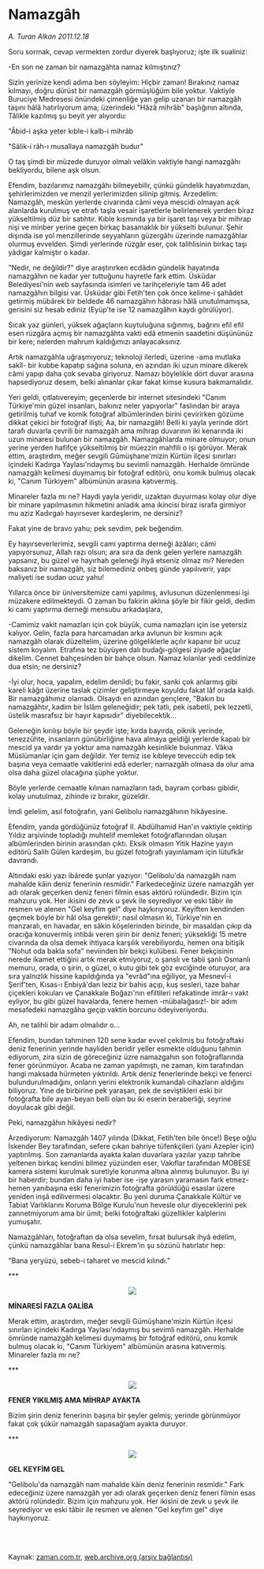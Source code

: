 # Namazgâh

*A. Turan Alkan 2011.12.18*

<td class="columnist-detail">
<p>Soru sormak, cevap vermekten zordur diyerek başlıyoruz; işte ilk sualiniz:</p>
<p>
<div id="haberMetinDiv">
<p>-En son ne zaman bir namazgâhta namaz kılmıştınız?
<p>Sizin yerinize kendi adıma ben söyleyim: Hiçbir zaman! Bırakınız namaz kılmayı, doğru dürüst bir namazgâh görmüşlüğüm bile yoktur. Vaktiyle Buruciye Medresesi önündeki çimenliğe yan gelip uzanan bir namazgâh taşını hâlâ hatırlıyorum ama; üzerindeki "Hâzâ mihrâb" başlığının altında, Tâlikle kazılmış şu beyit yer alıyordu:
<p>"Âbid-i aşka yeter kıble-i kalb-i mihrâb
<p>"Sâlik-i râh-ı musallaya namazgâh budur"
<p>O taş şimdi bir müzede duruyor olmalı velâkin vaktiyle hangi namazgâhı bekliyordu, bilene aşk olsun.
<p>Efendim, bazılarımız namazgâhı bilmeyebilir, çünkü gündelik hayatımızdan, şehirlerimizden ve menzil yerlerimizden silinip gitmiş. Arzedelim: Namazgâh, meskûn yerlerde civarında câmi veya mescidi olmayan açık alanlarda kurulmuş ve etrafı taşla vesair işaretlerle belirlenerek yerden biraz yükseltilmiş düz bir satıhtır. Kıble kısmında ya bir işaret taşı veya bir mihrap nişi ve minber yerine geçen birkaç basamaklık bir yükselti bulunur. Şehir dışında ise yol menzillerinde seyyahların güzergâhı üzerinde namazgâhlar olurmuş evvelden. Şimdi yerlerinde rüzgâr eser, çok talihlisinin birkaç taşı yâdigar kalmıştır o kadar.
<p>"Nedir, ne değildir?" diye araştırırken ecdâdın gündelik hayatında namazgâhın ne kadar yer tuttuğunu hayretle fark ettim. Üsküdar Belediyesi'nin web sayfasında isimleri ve tarihçeleriyle tam 46 adet namazgâhın bilgisi var. Üsküdar gibi Fetih'ten çok önce kelime-i şahâdet getirmiş mübârek bir beldede 46 namazgâhın hâtırası hâlâ unutulmamışsa, gerisini siz hesab ediniz (Eyüp'te ise 12 namazgâhın kaydı görülüyor).
<p>Sıcak yaz günleri, yüksek ağaçların kuytuluğuna sığınmış, bağrını efil efil esen rüzgâra açmış bir namazgâhta vakti edâ etmenin saadetini düşününüz bir kere; nelerden mahrum kaldığımızı anlayacaksınız.
<p>Artık namazgâhla uğraşmıyoruz; teknoloji ilerledi, üzerine -ama mutlaka sakîl- bir kubbe kapatıp sağına soluna, en azından iki uzun minare dikerek câmi yapıp daha çok sevaba giriyoruz. Namazı böylelikle dört duvar arasına hapsediyoruz desem, belki alınanlar çıkar fakat kimse kusura bakmamalıdır.
<p>Yeri geldi, çıtlatıvereyim; geçenlerde bir internet sitesindeki "Canım Türkiye'min güzel insanları, bakınız neler yapıyorlar" faslından bir araya getirilmiş tuhaf ve komik fotoğraf albümlerinden birini çevirirken gözüme dikkat çekici bir fotoğraf ilişti; Aa, bir namazgâh! Belli ki yayla yerinde dört tarafı duvarla çevrili bir namazgâh ama mihrap duvarının iki kenarında iki uzun minaresi bulunan bir namazgâh. Namazgâhlarda minare olmuyor; onun yerine yerden hafifçe yükseltilmiş bir müezzin mahfili o işi görüyor. Merak ettim, araştırdım, meğer sevgili Gümüşhane'mizin Kürtün ilçesi sınırları içindeki Kadırga Yaylası'ndaymış bu sevimli namazgâh. Herhalde ömründe namazgâh kelimesi duymamış bir fotoğraf editörü, onu komik bulmuş olacak ki, "Canım Türkiyem" albümünün arasına katıvermiş.
<p>Minareler fazla mı ne? Haydi yayla yeridir, uzaktan duyurması kolay olur diye bir minare yapılmasının hikmetini anladık ama ikincisi biraz israfa girmiyor mu aziz Kadırgalı hayırsever kardeşlerim, ne dersiniz?
<p>Fakat yine de bravo yahu; pek sevdim, pek beğendim.
<p>Ey hayırseverlerimiz, sevgili cami yaptırma derneği âzâları; câmi yapıyorsunuz, Allah razı olsun; ara sıra da denk gelen yerlere namazgâh yapsanız, bu güzel ve hayırhah geleneği ihyâ etseniz olmaz mı? Nereden baksanız bir namazgâh, siz bilemediniz onbeş günde yapılıverir, yapı maliyeti ise sudan ucuz yahu!
<p>Yıllarca önce bir üniversitemize cami yapılmış, avlusunun düzenlenmesi işi müzakere edilmekteydi. O zaman bu fakirin aklına şöyle bir fikir geldi, dedim ki cami yaptırma derneği mensubu arkadaşlara,
<p>-Camimiz vakit namazları için çok büyük, cuma namazları için ise yetersiz kalıyor. Gelin, fazla para harcamadan arka avlunun bir kısmını açık namazgâh olarak düzeltelim, üzerine gölgeliklerle açılır kapanır bir ucuz sistem koyalım. Etrafına tez büyüyen dalı budağı-gölgesi ziyade ağaçlar dikelim. Cennet bahçesinden bir bahçe olsun. Namaz kılanlar yedi ceddinize dua etsin; ne dersiniz?
<p>-İyi olur, hoca, yapalım, edelim denildi; bu fakir, sanki çok anlarmış gibi kareli kâğıt üzerine taslak çizimler geliştirmeye koyuldu fakat lâf orada kaldı. Bir namazgâhımız olamadı. Olsaydı en azından gençlere, "Bakın bu namazgâhtır, kadim bir İslâm geleneğidir; pek tatlı, pek isabetli, pek lezzetli, üstelik masrafsız bir hayır kapısıdır" diyebilecektik...
<p>Geleneğin kırılışı böyle bir şeydir işte; kırda bayırda, piknik yerinde, tenezzühte, insanların günübirliğine hava almaya geldiği yerlerde kapalı bir mescid ya vardır ya yoktur ama namazgâh kesinlikle bulunmaz. Vâkıa Müslümanlar için gam değildir. Yer temiz ise kıbleye teveccüh edip tek başına veya cemaatle vakitlerini edâ ederler; namazgâh olmasa da olur ama olsa daha güzel olacağına şüphe yoktur.
<p>Böyle yerlerde cemaatle kılınan namazların tadı, bayram çorbası gibidir, kolay unutulmaz, zihinde iz bırakır, güzeldir.
<p>İmdi gelelim, asıl fotoğrafın, yani Gelibolu namazgâhının hikâyesine.
<p>Efendim, yanda gördüğünüz fotoğraf II. Abdülhamid Han'ın vaktiyle çektirip Yıldız arşivinde topladığı muhtelif memleket fotoğraflarından oluşan albümlerinden birinin arasından çıktı. Eksik olmasın Yitik Hazine yayın editörü Salih Gülen kardeşim, bu güzel fotoğrafı yayınlamam için lütufkâr davrandı.
<p>Altındaki eski yazı ibârede şunlar yazıyor: "Gelibolu'da namazgâh nam mahalde kâin deniz fenerinin resmidir." Farkedeceğiniz üzere namazgâh yer adı olarak geçerken deniz feneri filmin esas aktörü rolündedir. Bizim için mahzuru yok. Her ikisini de zevk u şevk ile seyrediyor ve eski tâbir ile resmen ve alenen "Gel keyfim gel" diye haykırıyoruz. Keyiften kendinden geçmek böyle bir hâl olsa gerektir; nasıl olmasın ki, Türkiye'nin en manzaralı, en havadar, en sâkin köşelerinden birinde, bir masaldan çıkıp da oracığa konuvermiş intibâı veren şirin bir deniz feneri; yüksekliği 15 metre civarında da olsa demek ihtiyaca karşılık verebiliyordu, hemen ona bitişik "Nohut oda bakla sofa" neviinden bir bekçi kulübesi. Fener bekçisinin nerede ikamet ettiğini artık merak etmiyoruz, o şanslı ve tabii şanlı Osmanlı memuru, orada, o şirin, o güzel, o kutu gibi tek göz evciğinde oturuyor, ara sıra yalnızlık hissine kapıldığında ya "evrâd"ına eğiliyor, ya Mesnevî-i Şerif'ten, Kısas-ı Enbiyâ'dan leziz bir bahis açıp, kuş sesleri, taze bahar çiçekleri kokuları ve Çanakkale Boğazı'nın efiltileri refakatinde imrâr-ı vakt eyliyor, bu gibi güzel havalarda, fenere hemen -mübalağasız!- bir adım mesafedeki namazgâha geçip vaktin borcunu ödeyiveriyordu.
<p>Ah, ne talihli bir adam olmalıdır o...
<p>Efendim, bundan tahminen 120 sene kadar evvel çekilmiş bu fotoğraftaki deniz fenerinin yerinde hayliden beridir yeller esmekte olduğunu tahmin ediyorum, zira sizin de göreceğiniz üzre namazgahın son fotoğraflarında fener görünmüyor. Acaba ne zaman yapılmıştı, ne zaman, kim tarafından hangi maksada hürmeten yıktırıldı. Artık deniz fenerlerinde bekçi ve fenerci bulundurulmadığını, onların yerini elektronik kumandalı cihazların aldığını biliyoruz. Yine de birbirine pek yaraşan, pek de seviştikleri eski bir fotoğrafta bile ayan-beyan belli olan bu iki eserin beraberliği, seyrine doyulacak gibi değil.
<p>Peki, namazgâhın hikâyesi nedir?
<p>Arzediyorum: Namazgâh 1407 yılında (Dikkat, Fetih'ten bile önce!) Beşe oğlu İskender Bey tarafından, sefere çıkan bahriye tüfenkçileri (yani Azepler için) yaptırılmış. Son zamanlarda ayakta kalan duvarlara yazılar yazıp tahribe yeltenen birkaç kendini bilmez yüzünden eser, Vakıflar tarafından MOBESE kamera sistemi kurulmak suretiyle korunma altına alınmış bulunuyor. Bu iyi bir haberdir; bundan daha iyi haber ise -işe yarasın yaramasın fark etmez- hemen yanıbaşına eski fenerimizin fotoğrafta görüldüğü esaslar üzere yeniden inşâ edilivermesi olacaktır. Bu yeni duruma Çanakkale Kültür ve Tabiat Varlıklarını Koruma Bölge Kurulu'nun hevesle olur diyeceklerini pek zannetmiyorum ama bir ümit; belki fotoğraftaki güzellikler kalplerini yumuşatır.
<p>Namazgâhları, fotoğraftan da olsa sevelim, fırsat bulursak ihyâ edelim, çünkü namazgâhlar bana Resul-i Ekrem'in şu sözünü hatırlatır hep:
<p>"Bana yeryüzü, sebeb-i taharet ve mescid kılındı." 
<p>***
<p><p align="center"><img src="http://web.archive.org/web/20120110091411im_/http://medya.zaman.com.tr/2011/12/18/alkan01.jpg"/>
<p><b>MİNARESİ FAZLA GALİBA</b>
<p>Merak ettim, araştırdım, meğer sevgili Gümüşhane'mizin Kürtün ilçesi sınırları içindeki Kadırga Yaylası'ndaymış bu sevimli namazgâh. Herhalde ömründe namazgâh kelimesi duymamış bir fotoğraf editörü, onu komik bulmuş olacak ki, "Canım Türkiyem" albümünün arasına katıvermiş. Minareler fazla mı ne?
<p>***
<p><p align="center"><img src="http://web.archive.org/web/20120110091411im_/http://medya.zaman.com.tr/2011/12/18/alkan02.jpg"/>
<p><b>FENER YIKILMIŞ AMA MİHRAP AYAKTA</b>
<p>Bizim şirin deniz fenerinin başına bir şeyler gelmiş; yerinde görünmüyor fakat çok şükür namazgâh sapasağlam ayakta duruyor.
<p>***
<p><p align="center"><img src="http://web.archive.org/web/20120110091411im_/http://medya.zaman.com.tr/2011/12/18/alkan03.jpg"/>
<p><b>GEL KEYFİM GEL</b>
<p> "Gelibolu'da namazgâh nam mahalde kâin deniz fenerinin resmidir." Fark edeceğiniz üzere namazgâh yer adı olarak geçerken deniz feneri filmin esas aktörü rolündedir. Bizim için mahzuru yok. Her ikisini de zevk u şevk ile seyrediyor ve eski tâbir ile resmen ve alenen "Gel keyfim gel" diye haykırıyoruz.
<p></p></p></p></p></p></p></p></p></p></p></p></p></p></p></p></p></p></p></p></p></p></p></p></p></p></p></p></p></p></p></p></p></p></p></p></p></p></p></p></p></p></p></p></div>
</p>


<p><br>
		 </br></p></td>

Kaynak: [zaman.com.tr](http://zaman.com.tr/yazar.do?yazino=1216208), [web.archive.org (arşiv bağlantısı)](http://web.archive.org/web/20120110091411/http://zaman.com.tr:80/yazar.do?yazino=1216208)
